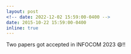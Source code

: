 ```yaml
---
layout: post
<!-- date: 2022-12-02 15:59:00-0400 -->
date: 2015-10-22 15:59:00-0400
inline: true
---
```


Two papers got accepted in INFOCOM 2023 :smile:!!
